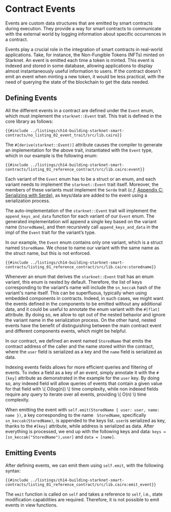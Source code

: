 # Contract Events

Events are custom data structures that are emitted by smart contracts during execution. They provide a way for smart contracts to communicate with the external world by logging information about specific occurrences in a contract.

Events play a crucial role in the integration of smart contracts in real-world applications. Take, for instance, the Non-Fungible Tokens (NFTs) minted on Starknet. An event is emitted each time a token is minted. This event is indexed and stored in some database, allowing applications to display almost instantaneously useful information to users. If the contract doesn't emit an event when minting a new token, it would be less practical, with the need of querying the state of the blockchain to get the data needed. 

## Defining Events

All the different events in a contract are defined under the `Event` enum, which must implement the `starknet::Event` trait. This trait is defined in the core library as follows:

```rust,noplayground
{{#include ../listings/ch14-building-starknet-smart-contracts/no_listing_02_event_trait/src/lib.cairo}}
```

The `#[derive(starknet::Event)]` attribute causes the compiler to generate an implementation for the above trait,
instantiated with the `Event` type, which in our example is the following enum:

```rust,noplayground
{{#include ../listings/ch14-building-starknet-smart-contracts/listing_01_reference_contract/src/lib.cairo:event}}
```

Each variant of the `Event` enum has to be a struct or an enum, and each variant needs to implement the `starknet::Event` trait itself. Moreover, the members of these variants must implement the `Serde` trait (_c.f._ [Appendix C: Serializing with Serde][serde appendix]), as keys/data are added to the event using a serialization process.

The auto-implementation of the `starknet::Event` trait will implement the `append_keys_and_data` function for each variant of our `Event` enum. The generated implementation will append a single key based on the variant name (`StoredName`), and then recursively call `append_keys_and_data` in the impl of the `Event` trait for the variant’s type.

In our example, the `Event` enum contains only one variant, which is a struct named `StoredName`. We chose to name our variant with the same name as the struct name, but this is not enforced.

```rust,noplayground
{{#include ../listings/ch14-building-starknet-smart-contracts/listing_01_reference_contract/src/lib.cairo:storedname}}
```

Whenever an enum that derives the `starknet::Event` trait has an enum variant, this enum is nested by default. Therefore, the list of keys corresponding to the variant’s name will include the `sn_keccak` hash of the variant's name itself. This can be superfluous, typically when using embedded components in contracts. Indeed, in such cases, we might want the events defined in the components to be emitted without any additional data, and it could be useful to annotate the enum variant with the `#[flat]` attribute. By doing so, we allow to opt out of the nested behavior and ignore the variant name in the serialization process. On the other hand, nested events have the benefit of distinguishing between the main contract event and different components events, which might be helpful.  

In our contract, we defined an event named `StoredName` that emits the contract address of the caller and the name stored within the contract, where the `user` field is serialized as a key and the `name` field is serialized as data.

Indexing events fields allows for more efficient queries and filtering of events. To index a field as a key of an event, simply annotate it with the `#[key]` attribute as demonstrated in the example for the `user` key. By doing so, any indexed field will allow queries of events that contain a given value for that field with \\( O(log(n)) \\) time complexity, while non indexed fields require any query to iterate over all events, providing \\( O(n) \\) time complexity.

When emitting the event with `self.emit(StoredName { user: user, name: name })`, a key corresponding to the name ` StoredName`, specifically `sn_keccak(StoredName)`, is appended to the keys list. `user`is serialized as key, thanks to the `#[key]` attribute, while address is serialized as data. After everything is processed, we end up with the following keys and data: `keys = [sn_keccak("StoredName"),user]` and `data = [name]`.

[serde appendix]: ./appendix-03-derivable-traits.html#serializing-with-serde

## Emitting Events

After defining events, we can emit them using `self.emit`, with the following syntax:

```rust,noplayground
{{#include ../listings/ch14-building-starknet-smart-contracts/listing_01_reference_contract/src/lib.cairo:emit_event}}
```

The `emit` function is called on `self` and takes a reference to `self`, i.e., state modification capabilities are required. Therefore, it is not possible to emit events in view functions.
